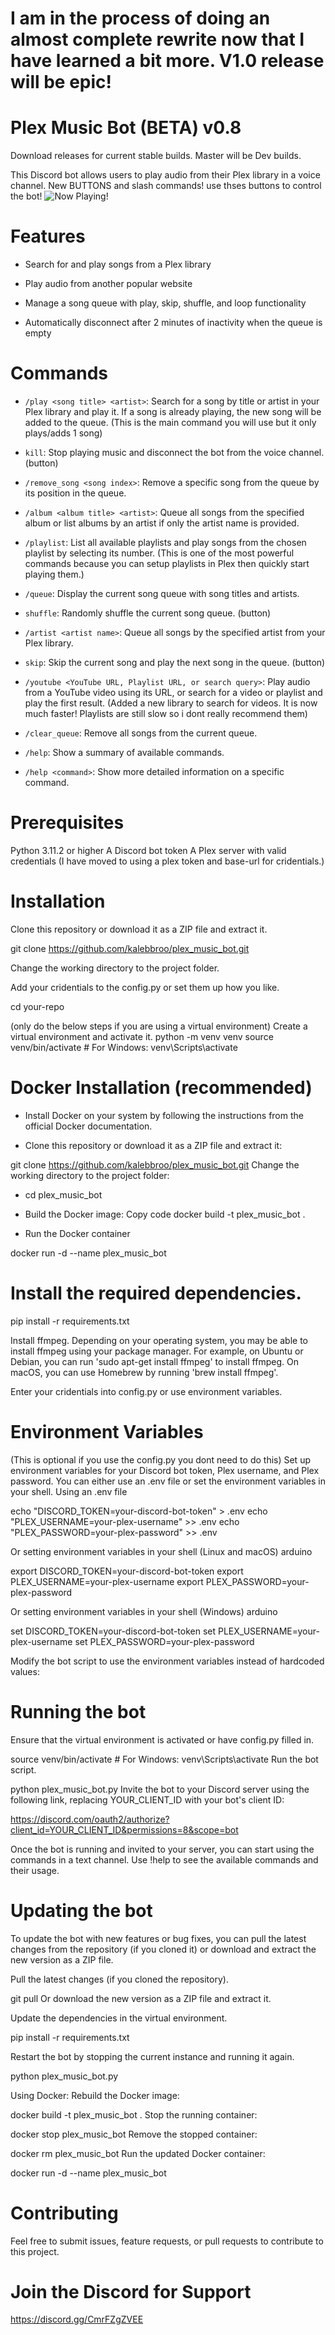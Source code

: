 # I am in the process of doing an almost complete rewrite now that I have learned a bit more. V1.0 release will be epic!

# Plex Music Bot (BETA) v0.8

Download releases for current stable builds. Master will be Dev builds.

This Discord bot allows users to play audio from their Plex library in a voice channel.
New BUTTONS and slash commands! use thses buttons to control the bot!
![Now Playing!](images/buttons.PNG)

# Features
- Search for and play songs from a Plex library

- Play audio from another popular website

- Manage a song queue with play, skip, shuffle, and loop functionality

- Automatically disconnect after 2 minutes of inactivity when the queue is empty

# Commands
- `/play <song title> <artist>`: Search for a song by title or artist in your Plex library and play it. If a song is already playing, the new song will be added to the queue.
(This is the main command you will use but it only plays/adds 1 song)

- `kill`: Stop playing music and disconnect the bot from the voice channel. (button)

- `/remove_song <song index>`: Remove a specific song from the queue by its position in the queue.

- `/album <album title> <artist>`: Queue all songs from the specified album or list albums by an artist if only the artist name is provided.

- `/playlist`: List all available playlists and play songs from the chosen playlist by selecting its number.
(This is one of the most powerful commands because you can setup playlists in Plex then quickly start playing them.)

- `/queue`: Display the current song queue with song titles and artists.

- `shuffle`: Randomly shuffle the current song queue. (button)

- `/artist <artist name>`: Queue all songs by the specified artist from your Plex library.

- `skip`: Skip the current song and play the next song in the queue. (button)

- `/youtube <YouTube URL, Playlist URL, or search query>`: Play audio from a YouTube video using its URL, or search for a video or playlist and play the first result. 
(Added a new library to search for videos. It is now much faster! Playlists are still slow so i dont really recommend them)

- `/clear_queue`: Remove all songs from the current queue.

- `/help`: Show a summary of available commands.

- `/help <command>`: Show more detailed information on a specific command.

# Prerequisites
Python 3.11.2 or higher
A Discord bot token
A Plex server with valid credentials
(I have moved to using a plex token and base-url for cridentials.)

# Installation
Clone this repository or download it as a ZIP file and extract it.

git clone https://github.com/kalebbroo/plex_music_bot.git

Change the working directory to the project folder.

Add your cridentials to the config.py or set them up how you like. 

cd your-repo

(only do the below steps if you are using a virtual environment)
Create a virtual environment and activate it.
python -m venv venv
source venv/bin/activate  # For Windows: venv\Scripts\activate

# Docker Installation (recommended)
- Install Docker on your system by following the instructions from the official Docker documentation.

- Clone this repository or download it as a ZIP file and extract it:

git clone https://github.com/kalebbroo/plex_music_bot.git
Change the working directory to the project folder:

- cd plex_music_bot

- Build the Docker image:
Copy code
docker build -t plex_music_bot .

- Run the Docker container

docker run -d --name plex_music_bot

# Install the required dependencies.

pip install -r requirements.txt

Install ffmpeg. Depending on your operating system, you may be able to install ffmpeg using your package manager. For example, on Ubuntu or Debian, you can run 'sudo apt-get install ffmpeg' to install ffmpeg. On macOS, you can use Homebrew by running 'brew install ffmpeg'.

Enter your cridentials into config.py or use environment variables.

# Environment Variables
(This is optional if you use the config.py you dont need to do this)
Set up environment variables for your Discord bot token, Plex username, and Plex password. You can either use an .env file or set the environment variables in your shell.
Using an .env file

echo "DISCORD_TOKEN=your-discord-bot-token" > .env
echo "PLEX_USERNAME=your-plex-username" >> .env
echo "PLEX_PASSWORD=your-plex-password" >> .env

Or setting environment variables in your shell (Linux and macOS)
arduino

export DISCORD_TOKEN=your-discord-bot-token
export PLEX_USERNAME=your-plex-username
export PLEX_PASSWORD=your-plex-password

Or setting environment variables in your shell (Windows)
arduino

set DISCORD_TOKEN=your-discord-bot-token
set PLEX_USERNAME=your-plex-username
set PLEX_PASSWORD=your-plex-password

Modify the bot script to use the environment variables instead of hardcoded values:

# Running the bot
Ensure that the virtual environment is activated or have config.py filled in.

source venv/bin/activate  # For Windows: venv\Scripts\activate
Run the bot script.

python plex_music_bot.py
Invite the bot to your Discord server using the following link, replacing YOUR_CLIENT_ID with your bot's client ID:

https://discord.com/oauth2/authorize?client_id=YOUR_CLIENT_ID&permissions=8&scope=bot

Once the bot is running and invited to your server, you can start using the commands in a text channel. Use !help to see the available commands and their usage.

# Updating the bot
To update the bot with new features or bug fixes, you can pull the latest changes from the repository (if you cloned it) or download and extract the new version as a ZIP file.

Pull the latest changes (if you cloned the repository).

git pull
Or download the new version as a ZIP file and extract it.

Update the dependencies in the virtual environment.

pip install -r requirements.txt

Restart the bot by stopping the current instance and running it again.

python plex_music_bot.py

Using Docker:
Rebuild the Docker image:

docker build -t plex_music_bot .
Stop the running container:

docker stop plex_music_bot
Remove the stopped container:

docker rm plex_music_bot
Run the updated Docker container:

docker run -d --name plex_music_bot

# Contributing
Feel free to submit issues, feature requests, or pull requests to contribute to this project.

# Join the Discord for Support
https://discord.gg/CmrFZgZVEE
